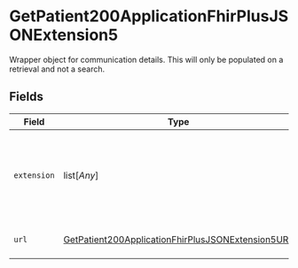# GetPatient200ApplicationFhirPlusJSONExtension5

Wrapper object for communication details. This will only be populated on a retrieval and not a search.


## Fields

| Field                                                                                                                                                               | Type                                                                                                                                                                | Required                                                                                                                                                            | Description                                                                                                                                                         |
| ------------------------------------------------------------------------------------------------------------------------------------------------------------------- | ------------------------------------------------------------------------------------------------------------------------------------------------------------------- | ------------------------------------------------------------------------------------------------------------------------------------------------------------------- | ------------------------------------------------------------------------------------------------------------------------------------------------------------------- |
| `extension`                                                                                                                                                         | list[*Any*]                                                                                                                                                         | :heavy_check_mark:                                                                                                                                                  | Definition of communication extension, The array must have two items, a valueCodeableConcept for the language and a valueBoolean for if an interpreter is required. |
| `url`                                                                                                                                                               | [GetPatient200ApplicationFhirPlusJSONExtension5URL](../../models/operations/getpatient200applicationfhirplusjsonextension5url.md)                                   | :heavy_check_mark:                                                                                                                                                  | Definition of communication extension.                                                                                                                              |